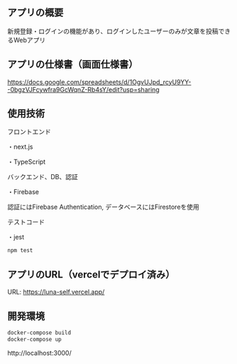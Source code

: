 ## アプリの概要

新規登録・ログインの機能があり、ログインしたユーザーのみが文章を投稿できるWebアプリ

## アプリの仕様書（画面仕様書）

https://docs.google.com/spreadsheets/d/1OgvUJpd_rcyU9YY--0bgzVJFcywfra9GcWqnZ-Rb4sY/edit?usp=sharing

## 使用技術

フロントエンド

・next.js

・TypeScript

バックエンド、DB、認証

・Firebase

認証にはFirebase Authentication, データベースにはFirestoreを使用

テストコード

・jest

```bash
npm test
```

## アプリのURL（vercelでデプロイ済み）

URL: https://luna-self.vercel.app/

## 開発環境

```bash
docker-compose build
docker-compose up
```

http://localhost:3000/
